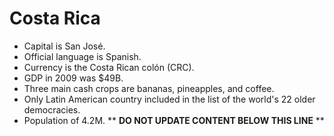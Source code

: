 Costa Rica
==========

* Capital is San José.
* Official language is Spanish.
* Currency is the Costa Rican colón (CRC).
* GDP in 2009 was $49B.
* Three main cash crops are bananas, pineapples, and coffee.
* Only Latin American country included in the list of the world's 22 older democracies.
* Population of 4.2M.
** **DO NOT UPDATE CONTENT BELOW THIS LINE** **

